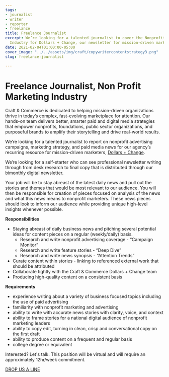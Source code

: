 ```yaml
---
tags:
- journalist
- writer
- reporter
- freelance
title: Freelance Journalist
excerpt: We’re looking for a talented journalist to cover the Nonprofit Marketing
  Industry for Dollars + Change, our newsletter for mission-driven marketers.
date: 2021-02-04T01:00:00-05:00
cover_image: "../../assets/img/craft/copywritercontentstrategy3.png"
slug: freelance-journalist

---
```

##### 

# **Freelance Journalist, Non Profit Marketing Industry**

Craft & Commerce is dedicated to helping mission-driven organizations thrive in today’s complex, fast-evolving marketplace for attention. Our hands-on team delivers better, smarter paid and digital media strategies that empower nonprofits, foundations, public sector organizations, and purposeful brands to amplify their storytelling and drive real-world results.

We’re looking for a talented journalist to report on nonprofit advertising campaigns, marketing strategy, and paid media news for our agency’s recurring resource for mission-driven marketers, [Dollars + Change](https://mailchi.mp/craftand/dollars-and-change).

We’re looking for a self-starter who can see professional newsletter writing through from desk research to final copy that is distributed through our bimonthly digital newsletter.

Your job will be to stay abreast of the latest daily news and pull out the stories and themes that would be most relevant to our audience. You will then be responsible for creation of pieces focused on analysis of the news and what this news means to nonprofit marketers. These news pieces should look to inform our audience while providing unique high-level insights whenever possible.

**Responsibilities**

* Staying abreast of daily business news and pitching several potential ideas for content pieces on a regular (weekly/daily) basis.
  * Research and write nonprofit advertising coverage - “Campaign Monitor”
  * Research and write feature stories - “Deep Dive”
  * Research and write news synopsis - “Attention Trends”
* Curate content within stories - linking to referenced external work that should be attributed
* Collaborate tightly with the Craft & Commerce Dollars + Change team
* Producing high-quality content on a consistent basis

**Requirements**

* experience writing about a variety of business focused topics including the use of paid advertising
* familiarity with nonprofit marketing and advertising
* ability to write with accurate news stories with clarity, voice, and context
* ability to frame stories for a national digital audience of nonprofit marketing leaders
* ability to copy edit, turning in clean, crisp and conversational copy on the first draft
* ability to produce content on a frequent and regular basis
* college degree or equivalent

Interested? Let's talk. This position will be virtual and will require an approximately 12hr/week commitment. 

[DROP US A LINE](mailto:karen@craftand.com "email")